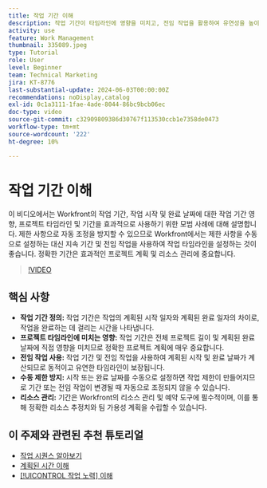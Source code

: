 ```yaml
---
title: 작업 기간 이해
description: 작업 기간이 타임라인에 영향을 미치고, 전임 작업을 활용하여 유연성을 높이고, 수동 제한을 방지하고, 리소스 관리 및 일정을 최적화하여 Workfront에서 정확한 프로젝트 계획을 수립할 수 있습니다.
activity: use
feature: Work Management
thumbnail: 335089.jpeg
type: Tutorial
role: User
level: Beginner
team: Technical Marketing
jira: KT-8776
last-substantial-update: 2024-06-03T00:00:00Z
recommendations: noDisplay,catalog
exl-id: 0c1a3111-1fae-4ade-8044-86bc9bcb06ec
doc-type: video
source-git-commit: c32909809386d30767f113530ccb1e7358de0473
workflow-type: tm+mt
source-wordcount: '222'
ht-degree: 10%

---
```


# 작업 기간 이해

이 비디오에서는 Workfront의 작업 기간, 작업 시작 및 완료 날짜에 대한 작업 기간 영향, 프로젝트 타임라인 및 기간을 효과적으로 사용하기 위한 모범 사례에 대해 설명합니다.
제한 사항으로 자동 조정을 방지할 수 있으므로 Workfront에서는 제한 사항을 수동으로 설정하는 대신 지속 기간 및 전임 작업을 사용하여 작업 타임라인을 설정하는 것이 좋습니다.
&#x200B;정확한 기간은 효과적인 프로젝트 계획 및 리소스 관리에 중요합니다.


>[!VIDEO](https://video.tv.adobe.com/v/335089/?quality=12&learn=on&enablevpops)

## 핵심 사항

* **작업 기간 정의:** 작업 기간은 작업의 계획된 시작 일자와 계획된 완료 일자의 차이로, 작업을 완료하는 데 걸리는 시간을 나타냅니다. &#x200B;
* **프로젝트 타임라인에 미치는 영향:** 작업 기간은 전체 프로젝트 길이 및 계획된 완료 날짜에 직접 영향을 미치므로 정확한 프로젝트 계획에 매우 중요합니다. &#x200B;
* **전임 작업 사용:** 작업 기간 및 전임 작업을 사용하여 계획된 시작 및 완료 날짜가 계산되므로 동적이고 유연한 타임라인이 보장됩니다. &#x200B;
* **수동 제한 방지:** 시작 또는 완료 날짜를 수동으로 설정하면 작업 제한이 만들어지므로 기간 또는 전임 작업이 변경될 때 자동으로 조정되지 않을 수 있습니다. &#x200B;
* **리소스 관리:** 기간은 Workfront의 리소스 관리 및 예약 도구에 필수적이며, 이를 통해 정확한 리소스 추정치와 팀 가용성 계획을 수립할 수 있습니다. &#x200B;


## 이 주제와 관련된 추천 튜토리얼

* [작업 시퀀스 알아보기](/help/manage-work/tasks/learn-to-sequence-tasks.md)
* [계획된 시간 이해](/help/manage-work/tasks/understand-planned-hours.md)
* [[!UICONTROL 작업 노력] 이해](/help/manage-work/tasks/understand-work-effort.md)

